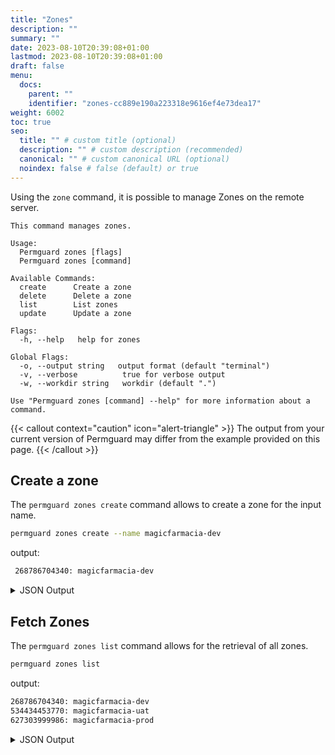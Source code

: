 ```yaml
---
title: "Zones"
description: ""
summary: ""
date: 2023-08-10T20:39:08+01:00
lastmod: 2023-08-10T20:39:08+01:00
draft: false
menu:
  docs:
    parent: ""
    identifier: "zones-cc889e190a223318e9616ef4e73dea17"
weight: 6002
toc: true
seo:
  title: "" # custom title (optional)
  description: "" # custom description (recommended)
  canonical: "" # custom canonical URL (optional)
  noindex: false # false (default) or true
---
```

Using the `zone` command, it is possible to manage Zones on the remote server.

```text
This command manages zones.

Usage:
  Permguard zones [flags]
  Permguard zones [command]

Available Commands:
  create      Create a zone
  delete      Delete a zone
  list        List zones
  update      Update a zone

Flags:
  -h, --help   help for zones

Global Flags:
  -o, --output string   output format (default "terminal")
  -v, --verbose          true for verbose output
  -w, --workdir string   workdir (default ".")

Use "Permguard zones [command] --help" for more information about a command.
```

{{< callout context="caution" icon="alert-triangle" >}}
The output from your current version of Permguard may differ from the example provided on this page.
{{< /callout >}}

## Create a zone

The `permguard zones create` command allows to create a zone for the input name.

```bash
permguard zones create --name magicfarmacia-dev
```

output:

```bash
 268786704340: magicfarmacia-dev
```

<details>
  <summary>
    JSON Output
  </summary>

```bash
permguard zones create --name magicfarmacia-dev --output json
```

output:

```bash
{
  "zones": [
    {
      "zone_id": 268786704340,
      "created_at": "2024-08-25T14:07:59.634Z",
      "updated_at": "2024-08-25T14:07:59.634Z",
      "name": "magicfarmacia-dev"
    }
  ]
}
```

</details>

## Fetch Zones

The `permguard zones list` command allows for the retrieval of all zones.

```bash
permguard zones list
```

output:

```bash
268786704340: magicfarmacia-dev
534434453770: magicfarmacia-uat
627303999986: magicfarmacia-prod
```

<details>
  <summary>
    JSON Output
  </summary>

```bash
permguard zones list --output json
```

output:

```bash
{
  "zones": [
    {
      "zone_id": 268786704340,
      "created_at": "2024-08-25T14:07:07.04Z",
      "updated_at": "2024-08-25T14:07:07.04Z",
      "name": "magicfarmacia-dev"
    },
    {
      "zone_id": 534434453770,
      "created_at": "2024-08-25T14:07:59.634Z",
      "updated_at": "2024-08-25T14:07:59.634Z",
      "name": "magicfarmacia-uat"
    },
    {
      "zone_id": 627303999986,
      "created_at": "2024-08-25T14:08:58.619Z",
      "updated_at": "2024-08-25T14:08:58.619Z",
      "name": "magicfarmacia-prod"
    }
  ]
}
```

</details>
